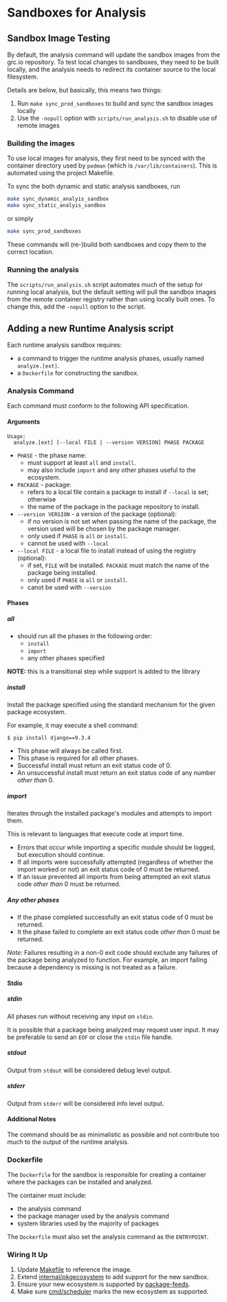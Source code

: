 # Sandboxes for Analysis

## Sandbox Image Testing

By default, the analysis command will update the sandbox images from the grc.io
repository. To test local changes to sandboxes, they need to be built locally,
and the analysis needs to redirect its container source to the local filesystem.

Details are below, but basically, this means two things:

1. Run `make sync_prod_sandboxes` to build and sync the sandbox images locally
2. Use the `-nopull` option with `scripts/run_analysis.sh` to disable use of remote images


### Building the images

To use local images for analysis, they first need to be synced with the
container directory used by `podman` (which is `/var/lib/containers`).
This is automated using the project Makefile.

To sync the both dynamic and static analysis sandboxes, run

```bash
make sync_dynamic_analyis_sandbox
make sync_static_analyis_sandbox
```
or simply
```bash
make sync_prod_sandboxes
```

These commands will (re-)build both sandboxes and copy them to the correct location.

### Running the analysis

The `scripts/run_analysis.sh` script automates much of the setup for running
local analysis, but the default setting will pull the sandbox images from
the remote container registry rather than using locally built ones. To change
this, add the `-nopull` option to the script.


## Adding a new Runtime Analysis script

Each runtime analysis sandbox requires:

- a command to trigger the runtime analysis phases, usually named
  `analyze.[ext]`.
- a `Dockerfile` for constructing the sandbox.

### Analysis Command

Each command must conform to the following API specification.

#### Arguments

```
Usage:
  analyze.[ext] [--local FILE | --version VERSION] PHASE PACKAGE
```

- `PHASE` - the phase name:
  - must support at least `all` and `install`.
  - may also include `import` and any other phases useful to the
    ecosystem.
- `PACKAGE` - package:
  - refers to a local file contain a package to install if `--local` is set;
    otherwise
  - the name of the package in the package repository to install.
- `--version VERSION` - a version of the package (optional):
  - if no version is not set when passing the name of the package, the version
    used will be chosen by the package manager.
  - only used if `PHASE` is `all` or `install`.
  - cannot be used with `--local`
- `--local FILE` - a local file to install instead of using the registry
  (optional):
  - if set, `FILE` will be installed. `PACKAGE` must match the name of the
    package being installed.
  - only used if `PHASE` is `all` or `install`.
  - canot be used with `--version`

#### Phases

##### all

- should run all the phases in the following order:
  - `install`
  - `import`
  - any other phases specified

**NOTE:** this is a transitional step while support is added to the library

##### install

Install the package specified using the standard mechanism for the given
package ecosystem.

For example, it may execute a shell command:

```shell
$ pip install django==9.3.4
```

- This phase will always be called first.
- This phase is required for all other phases.
- Successful install must return an exit status code of 0.
- An unsuccessful install must return an exit status code of any number *other
  than* 0.

##### import

Iterates through the installed package's modules and attempts to import them.

This is relevant to languages that execute code at import time.

- Errors that occur while importing a specific module should be logged, but
  execution should continue.
- If all imports were successfully attempted (regardless of whether the import
  worked or not) an exit status code of 0 must be returned.
- If an issue prevented all imports from being attempted an exit status code
  *other than* 0 must be returned.

##### Any other phases

- If the phase completed successfully an exit status code of 0 must be returned.
- It the phase failed to complete an exit status code *other than* 0 must be
  returned.

*Note*: Failures resulting in a non-0 exit code should exclude any failures of
the package being analyzed to function. For example, an import failing because
a dependency is missing is not treated as a failure.

#### Stdio

##### stdin

All phases run without receiving any input on `stdin`.

It is possible that a package being analyzed may request user input. It may be
preferable to send an `EOF` or close the `stdin` file handle.

##### stdout

Output from `stdout` will be considered debug level output.

##### stderr

Output from `stderr` will be considered info level output.

#### Additional Notes

The command should be as minimalistic as possible and not contribute too much to
the output of the runtime analysis.

### Dockerfile

The `Dockerfile` for the sandbox is responsible for creating a container where
the packages can be installed and analyzed.

The container must include:

- the analysis command
- the package manager used by the analysis command
- system libraries used by the majority of packages

The `Dockerfile` must also set the analysis command as the `ENTRYPOINT`.

### Wiring It Up

1. Update [Makefile](../Makefile) to reference the image.
2. Extend [internal/pkgecosystem](../internal/pkgecosystem) to add support for
   the new sandbox.
3. Ensure your new ecosystem is supported by
   [package-feeds](https://github.com/khulnasoft-lab/package-feeds).
4. Make sure [cmd/scheduler](../cmd/scheduler) marks the new ecosystem as
   supported.
